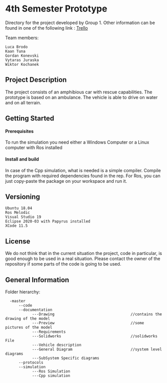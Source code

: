 # 4th Semester Prototype
Directory for the project developed by Group 1. Other information can be found in one of the following link :
[Trello](https://trello.com/b/kLbxPnjT/floatycar)

Team members:

    Luca Brodo
    Kaan Tuna
    Gordan Konevski
    Vytaras Juraska
    Wiktor Kochanek

## Project Description
The project consists of an amphibious car with rescue capabilities. The prototype is based on an ambulance. The vehicle is able to drive on water and on all terrain.  



## Getting Started


#### Prerequisites


To run the simulation you need either a Windows Computer or a Linux computer with Ros installed


#### Install and build
In case of the Cpp simulation, what is needed is a simple compiler. Compile the program with required dependencies  found in the rep.
For Ros, you can just copy-paste the package on your workspace and run it.


## Versioning
    Ubuntu 18.04
    Ros Melodic
    Visual Studio 19
    Eclipse 2020-03 with Papyrus installed
    XCode 11.5

## License

We do not think that in the current situation the project, code in particular, is good enough to be used in a real situation. Please contact the owner of the repository if some parts of the code is going to be used.

## General Information


Folder hierarchy:

      -master
          --code
          --documentation
                ---Drawing                                  //contains the drawing of the model
                ---Preview                                  //some pictures of the model
                ---Requirements
                ---Solidworks                               //solidworks File
                ---Vehicle description
                ---General Diagram                          //system level diagrams
                ---SubSystem Specific diagrams
          --protocols
          --simulation
                ---Ros Simulation
                ---Cpp simulation
